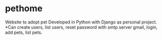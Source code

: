 # pethome
Website to adopt pet
Developed in Python with Django as personal project.
*Can create users, list users, reset password with smtp server gmail, login, add pets, list pets.
